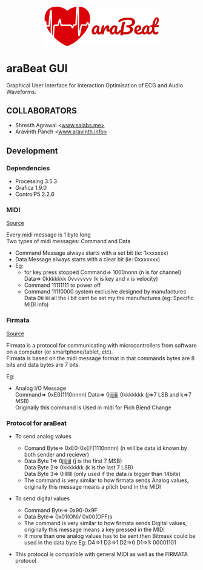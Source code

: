 <p align="center">
<img src="./images/arabeat.png" width=60%/>
</p>

# araBeat GUI

Graphical User Interface for Interaction Optimisation of ECG and Audio Waveforms.

## COLLABORATORS

-   Shresth Agrawal <www.salabs.me>
-   Aravinth Panch <www.aravinth.info>

## Development

### Dependencies

-   Processing 3.5.3  
-   Grafica 1.9.0
-   ControlP5 2.2.6

### MIDI

[Source](https://www.midi.org/specifications/item/table-1-summary-of-midi-message)  

Every midi message is 1 byte long  
Two types of midi messages: Command and Data  

-   Command Message always starts with a set bit (ie: 1xxxxxxx)
-   Data Message always starts with a clear bit (ie: 0xxxxxxx)  
-   Eg:
    -   for key press stopped
          Command=> 1000nnnn (n is for channel)  
          Data=> 0kkkkkkk 0vvvvvvv (k is key and v is velocity)  
    -   Command 11111111 to power off
    -   Command 11110000 system exclusive designed by manufactures  
          Data 0iiiiiii all the i bit cant be set my the manufactures (eg: Specific MIDI info)

### Firmata

[Source](http://firmata.org/wiki/Protocol)

Firmata is a protocol for communicating with microcontrollers from software on a computer (or smartphone/tablet, etc).  
Firmata is based on the midi message format in that commands bytes are 8 bits and data bytes are 7 bits.  

Eg:

-   Analog I/O Message  
      Command=> 0xE0(1110nnnn)
      Data=> 0jjjjjjj 0kkkkkkk (j=>7 LSB and k=>7 MSB)  
      Originally this command is Used in midi for Pich Blend Change  

### Protocol for araBeat

-   To send analog values  

    -   Comand Byte=> 0xE0-0xEF(1110nnnn) (n will be data id known by both sender and reciever)  
    -   Data Byte 1=> 0jjjjjjj (j is the first 7 MSB)  
        Data Byte 2=> 0kkkkkkk (k is the last 7 LSB)  
        Data Byte 3=> 0lllllll (only used if the data is bigger than 14bits)    
    -   The command is very similar to how firmata sends Analog values,   originally this message means a pitch bend in the MIDI

-   To send digital values  
    -   Command Byte=> 0x90-0x9F
    -   Data Byte=>  0x01(ON)/ 0x00(OFF)s
    -   The command is very similar to how firmata sends Digital values,   originally this message means a key pressed in the MIDI
    -   If more than one analog values has to be sent then Bitmask could be  
        used in the data byte
        Eg: D4=>1 D3=>1 D2=>0 D1=>1: 00001101


-   This protocol is compatible with general MIDI as well as the FIRMATA protocol
